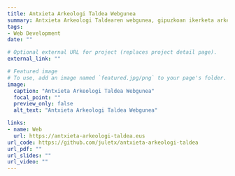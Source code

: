 ```yaml
---
title: Antxieta Arkeologi Taldea Webgunea
summary: Antxieta Arkeologi Taldearen webgunea, gipuzkoan ikerketa arkeologikoa garatzen duen irabazi asmorik gabeko talde kulturala.
tags:
- Web Development
date: ""

# Optional external URL for project (replaces project detail page).
external_link: ""

# Featured image
# To use, add an image named `featured.jpg/png` to your page's folder. 
image:
  caption: "Antxieta Arkeologi Taldea Webgunea"
  focal_point: ""
  preview_only: false
  alt_text: "Antxieta Arkeologi Taldea Webgunea"

links:
- name: Web
  url: https://antxieta-arkeologi-taldea.eus
url_code: https://github.com/juletx/antxieta-arkeologi-taldea
url_pdf: ""
url_slides: ""
url_video: ""
---
```


